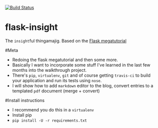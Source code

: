 [![Build Status](https://travis-ci.org/skrillex581/flask-insight.svg?branch=master)](https://travis-ci.org/skrillex581/flask-insight)

# flask-insight
The `insight`ful thingamajig. Based on the [Flask megatutorial](http://blog.miguelgrinberg.com/post/the-flask-mega-tutorial-part-i-hello-world)

#Meta
* Redoing the flask megatutorial and then some more.
* Basically I want to incorporate some stuff I've learned in the last few months into the walkthrough project.
* There's `pip`, `virtualenv`, `git` and of course getting `travis-ci` to build your application and run its tests using `nose`.
* I will show how to add `markdown` editor to the blog, convert entries to a templated `pdf` document (merge + convert)

#Install instructions
* I recommend you do this in a `virtualenv`
* Install pip
* `pip install -U -r requirements.txt`
